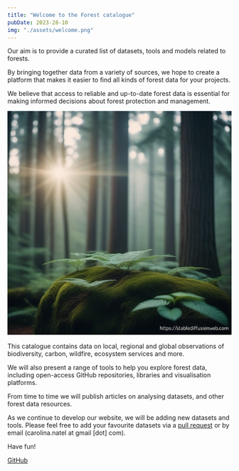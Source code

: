 ```yaml
---
title: "Welcome to the Forest catalogue"
pubDate: 2023-28-10
img: "./assets/welcome.png"
---
```


Our aim is to provide a curated list of datasets, tools and models related to forests.

By bringing together data from a variety of sources, we hope to create a platform that makes it easier to find all kinds of forest data for your projects.

We believe that access to reliable and up-to-date forest data is essential for making informed decisions about forest protection and management.

![Forest catalogue](./assets/welcome.png)

This catalogue contains data on local, regional and global observations of biodiversity, carbon, wildfire, ecosystem services and more.

We will also present a range of tools to help you explore forest data, including open-access GitHub repositories, libraries and visualisation platforms.

From time to time we will publish articles on analysing datasets, and other forest data resources.

As we continue to develop our website, we will be adding new datasets and tools.
Please feel free to add your favourite datasets via a [pull request](https://github.com/Natel-Carolina/forestcatalogue/pulls) or by email (carolina.natel at gmail [dot] com).

Have fun!

[GitHub](https://github.com/Natel-Carolina/forestcatalogue)
